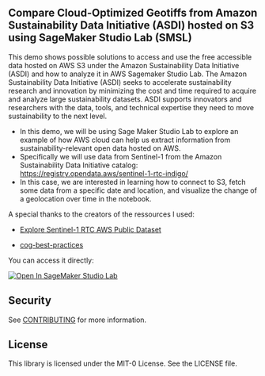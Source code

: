 ## Compare Cloud-Optimized Geotiffs from Amazon Sustainability Data Initiative (ASDI) hosted on S3 using SageMaker Studio Lab (SMSL)  

This demo shows possible solutions to access and use the free accessible data hosted on AWS S3 under the Amazon Sustainability Data Initiative (ASDI) and how to analyze it in AWS Sagemaker Studio Lab.
The Amazon Sustainability Data Initiative (ASDI) seeks to accelerate sustainability research and innovation by minimizing the cost and time required to acquire and analyze large sustainability datasets. ASDI supports innovators and researchers with the data, tools, and technical expertise they need to move sustainability to the next level.

- In this demo, we will be using Sage Maker Studio Lab to explore an example of how AWS cloud can help us extract information from sustainability-relevant open data hosted on AWS. 
- Specifically we will use data from Sentinel-1 from the Amazon Sustainability Data Initiative catalog:
    https://registry.opendata.aws/sentinel-1-rtc-indigo/
- In this case, we are interested in learning how to connect to S3, fetch some data from a specific date and location, and visualize the change of a geolocation over time in the notebook.

A special thanks to the creators of the ressources I used:
- <a href="https://notebooks.githubusercontent.com/view/ipynb?browser=chrome&color_mode=auto&commit=142ed94574aa85339e9cd4d6779986cd8974cb36&device=unknown&enc_url=68747470733a2f2f7261772e67697468756275736572636f6e74656e742e636f6d2f73636f74747968712f73656e74696e656c312d7274632f313432656439343537346161383533333965396364346436373739393836636438393734636233362f53656e74696e656c312d5254432d6578616d706c652e6970796e62&logged_in=false&nwo=scottyhq%2Fsentinel1-rtc&path=Sentinel1-RTC-example.ipynb&platform=android&repository_id=306456114&repository_type=Repository&version=101">  Explore Sentinel-1 RTC AWS Public Dataset</a>

- <a href="https://github.com/pangeo-data/cog-best-practices"> cog-best-practices </a>

You can access it directly:

<a href="https://studiolab.sagemaker.aws/import/github/https://github.com/aws-samples/asdi-smsl-demo-delta/blob/main/Compare-GeoTiffs-S3.ipynb" rel="nofollow"><img src="https://camo.githubusercontent.com/8c5378ff3bf6f71a57442940234293bd63c7ed2418d64f74f2bda3dc6f2904ed/68747470733a2f2f73747564696f6c61622e736167656d616b65722e6177732f73747564696f6c61622e737667" alt="Open In SageMaker Studio Lab" data-canonical-src="https://studiolab.sagemaker.aws/studiolab.svg" style="max-width: 100%;"></a></p>

## Security

See [CONTRIBUTING](CONTRIBUTING.md#security-issue-notifications) for more information.

## License

This library is licensed under the MIT-0 License. See the LICENSE file.
